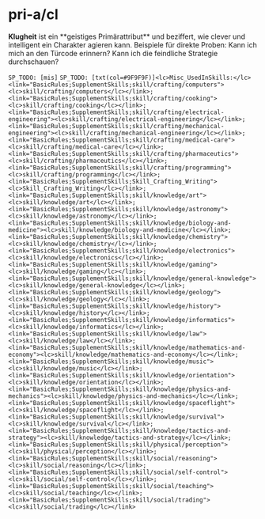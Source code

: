 # pri-a/cl

**Klugheit** ist ein \*\*geistiges Primärattribut\*\* und beziffert, wie clever und intelligent ein Charakter agieren kann.
Beispiele für direkte Proben: Kann ich mich an den Türcode erinnern? Kann ich die feindliche Strategie durchschauen?

`SP_TODO: [mis]`
`SP_TODO: [txt(col=#9F9F9F)]<lc>Misc_UsedInSkills:</lc> <link="BasicRules;SupplementSkills;skill/crafting/computers"><lc>skill/crafting/computers</lc></link>; <link="BasicRules;SupplementSkills;skill/crafting/cooking"><lc>skill/crafting/cooking</lc></link>; <link="BasicRules;SupplementSkills;skill/crafting/electrical-engineering"><lc>skill/crafting/electrical-engineering</lc></link>; <link="BasicRules;SupplementSkills;skill/crafting/mechanical-engineering"><lc>skill/crafting/mechanical-engineering</lc></link>; <link="BasicRules;SupplementSkills;skill/crafting/medical-care"><lc>skill/crafting/medical-care</lc></link>; <link="BasicRules;SupplementSkills;skill/crafting/pharmaceutics"><lc>skill/crafting/pharmaceutics</lc></link>; <link="BasicRules;SupplementSkills;skill/crafting/programming"><lc>skill/crafting/programming</lc></link>; <link="BasicRules;SupplementSkills;Skill_Crafting_Writing"><lc>Skill_Crafting_Writing</lc></link>; <link="BasicRules;SupplementSkills;skill/knowledge/art"><lc>skill/knowledge/art</lc></link>; <link="BasicRules;SupplementSkills;skill/knowledge/astronomy"><lc>skill/knowledge/astronomy</lc></link>; <link="BasicRules;SupplementSkills;skill/knowledge/biology-and-medicine"><lc>skill/knowledge/biology-and-medicine</lc></link>; <link="BasicRules;SupplementSkills;skill/knowledge/chemistry"><lc>skill/knowledge/chemistry</lc></link>; <link="BasicRules;SupplementSkills;skill/knowledge/electronics"><lc>skill/knowledge/electronics</lc></link>; <link="BasicRules;SupplementSkills;skill/knowledge/gaming"><lc>skill/knowledge/gaming</lc></link>; <link="BasicRules;SupplementSkills;skill/knowledge/general-knowledge"><lc>skill/knowledge/general-knowledge</lc></link>; <link="BasicRules;SupplementSkills;skill/knowledge/geology"><lc>skill/knowledge/geology</lc></link>; <link="BasicRules;SupplementSkills;skill/knowledge/history"><lc>skill/knowledge/history</lc></link>; <link="BasicRules;SupplementSkills;skill/knowledge/informatics"><lc>skill/knowledge/informatics</lc></link>; <link="BasicRules;SupplementSkills;skill/knowledge/law"><lc>skill/knowledge/law</lc></link>; <link="BasicRules;SupplementSkills;skill/knowledge/mathematics-and-economy"><lc>skill/knowledge/mathematics-and-economy</lc></link>; <link="BasicRules;SupplementSkills;skill/knowledge/music"><lc>skill/knowledge/music</lc></link>; <link="BasicRules;SupplementSkills;skill/knowledge/orientation"><lc>skill/knowledge/orientation</lc></link>; <link="BasicRules;SupplementSkills;skill/knowledge/physics-and-mechanics"><lc>skill/knowledge/physics-and-mechanics</lc></link>; <link="BasicRules;SupplementSkills;skill/knowledge/spaceflight"><lc>skill/knowledge/spaceflight</lc></link>; <link="BasicRules;SupplementSkills;skill/knowledge/survival"><lc>skill/knowledge/survival</lc></link>; <link="BasicRules;SupplementSkills;skill/knowledge/tactics-and-strategy"><lc>skill/knowledge/tactics-and-strategy</lc></link>; <link="BasicRules;SupplementSkills;skill/physical/perception"><lc>skill/physical/perception</lc></link>; <link="BasicRules;SupplementSkills;skill/social/reasoning"><lc>skill/social/reasoning</lc></link>; <link="BasicRules;SupplementSkills;skill/social/self-control"><lc>skill/social/self-control</lc></link>; <link="BasicRules;SupplementSkills;skill/social/teaching"><lc>skill/social/teaching</lc></link>; <link="BasicRules;SupplementSkills;skill/social/trading"><lc>skill/social/trading</lc></link>`
